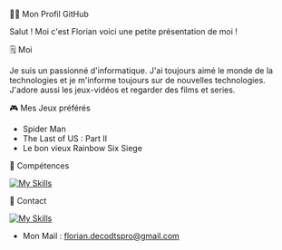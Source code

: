 👨‍💻 Mon Profil GitHub

Salut ! Moi c'est Florian voici une petite présentation de moi !

🗒️ Moi

Je suis un passionné d'informatique. J'ai toujours aimé le monde de la technologies et je m'informe toujours sur de nouvelles technologies. 
J'adore aussi les jeux-vidéos et regarder des films et series. 


🎮 Mes Jeux préférés

- Spider Man
- The Last of US : Part II
- Le bon vieux Rainbow Six Siege

💪 Compétences

[![My Skills](https://skillicons.dev/icons?i=html,css,php,wordpress,vue,react,vite,js,nodejs,py)](https://skillicons.dev)

📳 Contact

[![My Skills](https://skillicons.dev/icons?i=linkedin)](https://www.linkedin.com/in/florian-d-70a926176/) 
- Mon Mail : florian.decodtspro@gmail.com
